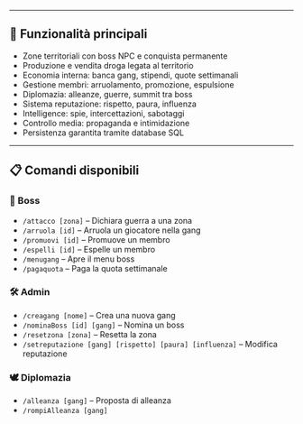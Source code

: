 
---

## 🚀 Funzionalità principali

- Zone territoriali con boss NPC e conquista permanente
- Produzione e vendita droga legata al territorio
- Economia interna: banca gang, stipendi, quote settimanali
- Gestione membri: arruolamento, promozione, espulsione
- Diplomazia: alleanze, guerre, summit tra boss
- Sistema reputazione: rispetto, paura, influenza
- Intelligence: spie, intercettazioni, sabotaggi
- Controllo media: propaganda e intimidazione
- Persistenza garantita tramite database SQL

---

## 📋 Comandi disponibili

### 👑 Boss
- `/attacco [zona]` – Dichiara guerra a una zona
- `/arruola [id]` – Arruola un giocatore nella gang
- `/promuovi [id]` – Promuove un membro
- `/espelli [id]` – Espelle un membro
- `/menugang` – Apre il menu boss
- `/pagaquota` – Paga la quota settimanale

### 🛠️ Admin
- `/creagang [nome]` – Crea una nuova gang
- `/nominaBoss [id] [gang]` – Nomina un boss
- `/resetzona [zona]` – Resetta la zona
- `/setreputazione [gang] [rispetto] [paura] [influenza]` – Modifica reputazione

### 🕊️ Diplomazia
- `/alleanza [gang]` – Proposta di alleanza
- `/rompiAlleanza [gang]`
